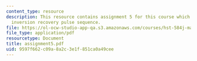 ```yaml
---
content_type: resource
description: This resource contains assignment 5 for this course which discusses about
  inversion recovery pulse sequence.
file: https://ol-ocw-studio-app-qa.s3.amazonaws.com/courses/hst-584j-magnetic-resonance-analytic-biochemical-and-imaging-techniques-spring-2006/9597f662c09a8a2c3e1f851ca0a49cee_assignment5.pdf
file_type: application/pdf
resourcetype: Document
title: assignment5.pdf
uid: 9597f662-c09a-8a2c-3e1f-851ca0a49cee
---
```

